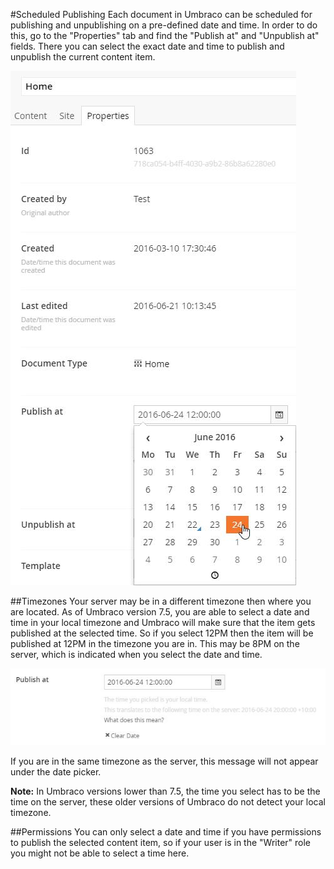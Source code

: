 #Scheduled Publishing
Each document in Umbraco can be scheduled for publishing and unpublishing on a pre-defined date and time. In order to do this, go to the "Properties" tab and find the "Publish at" and "Unpublish at" fields. There you can select the exact date and time to publish and unpublish the current content item.

![Scheduled publishing](images/Publish-At.jpg)

##Timezones <a href="#timezones"></a>
Your server may be in a different timezone then where you are located. As of Umbraco version 7.5, you are able to select a date and time in your local timezone and Umbraco will make sure that the item gets published at the selected time. So if you select 12PM then the item will be published at 12PM in the timezone you are in. This may be 8PM on the server, which is indicated when you select the date and time.

![Scheduled publishing](images/Publish-Timezone-Difference.jpg)

If you are in the same timezone as the server, this message will not appear under the date picker.

**Note:** In Umbraco versions lower than 7.5, the time you select has to be the time on the server, these older versions of Umbraco do not detect your local timezone. 

##Permissions
You can only select a date and time if you have permissions to publish the selected content item, so if your user is in the "Writer" role you might not be able to select a time here.